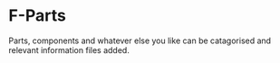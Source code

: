 # F-Parts
Parts, components and whatever else you like can be catagorised and relevant information files added.
